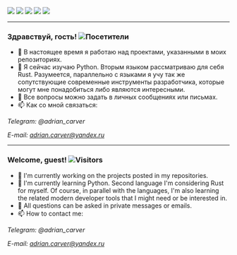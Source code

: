 <!--
**AdrianusWest/AdrianusWest** is a ✨ _special_ ✨ repository because its `README.md` (this file) appears on your GitHub profile.

Here are some ideas to get you started:

- 🔭 I’m currently working on ...
- 🌱 I’m currently learning ...
- 👯 I’m looking to collaborate on ...
- 🤔 I’m looking for help with ...
- 💬 Ask me about ...
- 📫 How to reach me: ...
- 😄 Pronouns: ...
- ⚡ Fun fact: ...
-->

![](http://github-profile-summary-cards.vercel.app/api/cards/profile-details?username=AdrianusWest&theme=nord_dark)
![](http://github-profile-summary-cards.vercel.app/api/cards/repos-per-language?username=AdrianusWest&theme=nord_dark)
![](http://github-profile-summary-cards.vercel.app/api/cards/most-commit-language?username=AdrianusWest&theme=nord_dark)
![](http://github-profile-summary-cards.vercel.app/api/cards/stats?username=AdrianusWest&theme=nord_dark)
![](http://github-profile-summary-cards.vercel.app/api/cards/productive-time?username=AdrianusWest&theme=nord_dark&utcOffset=3)

---

### Здравствуй, гость! ![Посетители](https://visitor-badge.glitch.me/badge?page_id=AdrianusWest)

- 🔭 В настоящее время я работаю над проектами, указанными в моих репозиториях. 
- 🌱 Я сейчас изучаю Python. Вторым языком рассматриваю для себя Rust. Разумеется, параллельно с языками я учу так же сопутствующие современные инструменты разработчика, которые могут мне понадобиться либо являются интересными.
- 💬 Все вопросы можно задать в личных сообщениях или письмах.
- 📫 Как со мной связаться:

*Telegram: @adrian_carver*

*E-mail: adrian.carver@yandex.ru*

---

### Welcome, guest! ![Visitors](https://visitor-badge.glitch.me/badge?page_id=AdrianusWest) 

- 🔭 I'm currently working on the projects posted in my repositories. 
- 🌱 I'm currently learning Python. Second language I'm considering Rust for myself. Of course, in parallel with the languages, I'm also learning the related modern developer tools that I might need or be interested in.
- 💬 All questions can be asked in private messages or emails.
- 📫 How to contact me:

*Telegram: @adrian_carver*

*E-mail: adrian.carver@yandex.ru*
